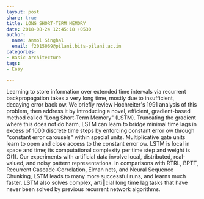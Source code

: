 ```yaml
---
layout: post
share: true
title: LONG SHORT-TERM MEMORY
date: 2018-08-24 12:45:18 +0530
author:
  name: Anmol Singhal
  email: f2015069@pilani.bits-pilani.ac.in
categories:
- Basic Architecture
tags:
- Easy

---
```

Learning to store information over extended time intervals via recurrent backpropagation takes a very long time, mostly due to insufficient, decaying error back ow. We briefly review Hochreiter's 1991 analysis of this problem, then address it by introducing a novel, efficient, gradient-based method called "Long Short-Term Memory" (LSTM). Truncating the gradient where this does not do harm, LSTM can learn to bridge minimal time lags in excess of 1000 discrete time steps by enforcing constant error ow through "constant error carousels" within special units. Multiplicative gate units learn to open and close access to the constant error ow. LSTM is local in space and time; its computational complexity per time step and weight is O(1). Our experiments with artificial data involve local, distributed, real-valued, and noisy pattern representations. In comparisons with RTRL, BPTT, Recurrent Cascade-Correlation, Elman nets, and Neural Sequence Chunking, LSTM leads to many more successful runs, and learns much faster. LSTM also solves complex, articial long time lag tasks that have never been solved by previous recurrent network algorithms.